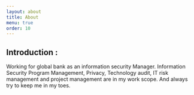 ```yaml
---
layout: about
title: About
menu: true
order: 10
---
```


## Introduction :

Working for global bank as an information security Manager. Information Security Program Management, Privacy, Technology audit, IT risk management and project management are in my work scope. And always try to keep me in my toes.

